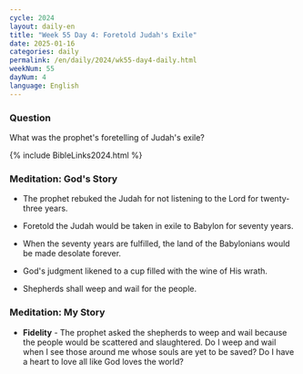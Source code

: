 ```yaml
---
cycle: 2024
layout: daily-en
title: "Week 55 Day 4: Foretold Judah's Exile"
date: 2025-01-16
categories: daily
permalink: /en/daily/2024/wk55-day4-daily.html
weekNum: 55
dayNum: 4
language: English
---
```


### Question     
What was the prophet's foretelling of Judah's exile?

{% include BibleLinks2024.html %}

### Meditation: God's Story   
+ The prophet rebuked the Judah for not listening to the Lord for twenty-three years. 

+ Foretold the Judah would be taken in exile to Babylon for seventy years. 

+ When the seventy years are fulfilled, the land of the Babylonians would be made desolate forever. 

+ God's judgment likened to a cup filled with the wine of His wrath. 

+ Shepherds shall weep and wail for the people. 

### Meditation: My Story   
+ **Fidelity** - The prophet asked the shepherds to weep and wail because the people would be scattered and slaughtered. Do I weep and wail when I see those around me whose souls are yet to be saved? Do I have a heart to love all like God loves the world? 
